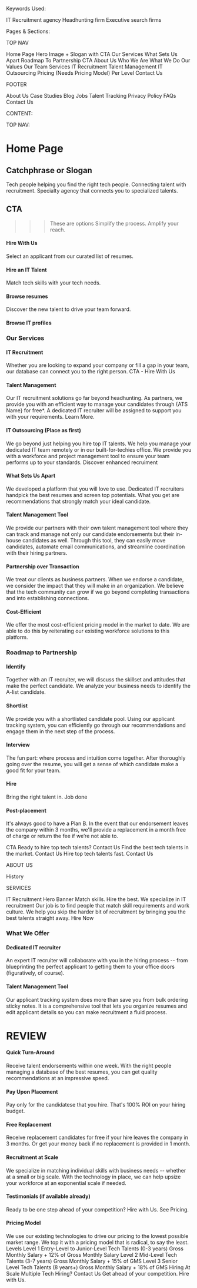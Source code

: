 Keywords Used:

IT Recruitment agency
Headhunting firm
Executive search firms

Pages & Sections:

TOP NAV

Home Page
Hero Image + Slogan with CTA
Our Services
What Sets Us Apart
Roadmap To Partnership
CTA
About Us
Who We Are
What We Do
Our Values
Our Team
Services
IT Recruitment
Talent Management
IT Outsourcing
Pricing (Needs Pricing Model)
Per Level
Contact Us

FOOTER

About Us
Case Studies
Blog
Jobs
Talent Tracking
Privacy Policy
FAQs
Contact Us



CONTENT:

TOP NAV:

# Home Page
## Catchphrase or Slogan
Tech people helping you find the right tech people.
Connecting talent with recruitment.
Specialty agency that connects you to specialized talents. 


## CTA
>>> These are options 
Simplify the process. Amplify your reach.
#### Hire With Us

Select an applicant from our curated list of resumes.
#### Hire an IT Talent

Match tech skills with your tech needs.
#### Browse resumes

Discover the new talent to drive your team forward.
#### Browse IT profiles


### Our Services

#### IT Recruitment

Whether you are looking to expand your company or fill a gap in your team, our database can connect you to the right person. 
CTA - Hire With Us


#### Talent Management

Our IT recruitment solutions go far beyond headhunting. As partners, we provide you with an efficient way to manage your candidates through {ATS Name} for free*. A dedicated IT recruiter will be assigned to support you with your requirements.
Learn More.

#### IT Outsourcing (Place as first)
We go beyond just helping you hire top IT talents. We help you manage your dedicated IT team remotely or in our built-for-techies office. We provide you with a workforce and project management tool to ensure your team performs up to your standards.
Discover enhanced recruiment

#### What Sets Us Apart
We developed a platform that you will love to use. Dedicated IT recruiters handpick the best resumes and screen top potentials. What you get are recommendations that strongly match your ideal candidate.

#### Talent Management Tool
We provide our partners with their own talent management tool where they can track and manage not only our candidate endorsements but their in-house candidates as well. Through this tool, they can easily move candidates, automate email communications, and streamline coordination with their hiring partners.

#### Partnership over Transaction
We treat our clients as business partners. When we endorse a candidate, we consider the impact that they will make in an organization. We believe that the tech community can grow if we go beyond completing transactions and into establishing connections. 

#### Cost-Efficient
We offer the most cost-efficient pricing model in the market to date. We are able to do this by reiterating our existing workforce solutions to this platform. 

### Roadmap to Partnership

#### Identify
Together with an IT recruiter, we will discuss the skillset and attitudes that make the perfect candidate. We analyze your business needs to identify the A-list candidate. 

#### Shortlist
We provide you with a shortlisted candidate pool. Using our applicant tracking system, you can efficiently go through our recommendations and engage them in the next step of the process. 

#### Interview
The fun part: where process and intuition come together. After thoroughly going over the resume, you will get a sense of which candidate make a good fit for your team.

#### Hire
Bring the right talent in. Job done 

#### Post-placement
It's always good to have a Plan B. In the event that our endorsement leaves the company within 3 months, we'll provide a replacement in a month free of charge or return the fee if we’re not able to.

CTA
Ready to hire top tech talents?
Contact Us
Find the best tech talents in the market.
Contact Us
Hire top tech talents fast.
Contact Us

ABOUT US

History

SERVICES

IT Recruitment
Hero Banner
Match skills. Hire the best.
We specialize in IT recruitment
Our job is to find people that match skill requirements and work culture. We help you skip the harder bit of recruitment by bringing you the best talents straight away.
Hire Now

### What We Offer
#### Dedicated IT recruiter
An expert IT recruiter will collaborate with you in the hiring process -- from blueprinting the perfect applicant to getting them to your office doors (figuratively, of course).

#### Talent Management Tool
Our applicant tracking system does more than save you from bulk ordering sticky notes. It is a comprehensive tool that lets you organize resumes and edit applicant details so you can make recruitment a fluid process. 

# REVIEW
#### Quick Turn-Around
Receive talent endorsements within one week. With the right people managing a database of the best resumes, you can get quality recommendations at an impressive speed. 

#### Pay Upon Placement
Pay only for the candidatese that you hire. That's 100% ROI on your hiring budget. 

#### Free Replacement
Receive replacement candidates for free if your hire leaves the company in 3 months. Or get your money back if no replacement is provided in 1 month. 

#### Recruitment at Scale
We specialize in matching individual skills with business needs -- whether at a small or big scale. With the technology in place, we can help upsize your workforce at an exponential scale if needed. 

#### Testimonials (if available already)
Ready to be one step ahead of your competition? Hire with Us. See Pricing.

#### Pricing Model
We use our existing technologies to drive our pricing to the lowest possible market range. We top it with a pricing model that is radical, to say the least. 
Levels
Level 1
Entry-Level to Junior-Level Tech Talents (0-3 years)
Gross Monthly Salary + 12% of Gross Monthly Salary
Level 2
Mid-Level Tech Talents (3-7 years)
Gross Monthly Salary + 15% of GMS
Level 3
Senior Level Tech Talents (8 years+)
Gross Monthly Salary + 18% of GMS
Hiring At Scale
Multiple Tech Hiring?
Contact Us
Get ahead of your competition. Hire with Us.
    